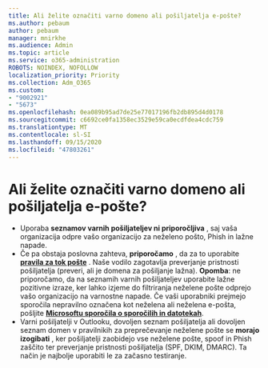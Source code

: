 ```yaml
---
title: Ali želite označiti varno domeno ali pošiljatelja e-pošte?
ms.author: pebaum
author: pebaum
manager: mnirkhe
ms.audience: Admin
ms.topic: article
ms.service: o365-administration
ROBOTS: NOINDEX, NOFOLLOW
localization_priority: Priority
ms.collection: Adm_O365
ms.custom:
- "9002921"
- "5673"
ms.openlocfilehash: 0ea089b95ad7de25e77017196fb2db895d4d0178
ms.sourcegitcommit: c6692ce0fa1358ec3529e59ca0ecdfdea4cdc759
ms.translationtype: MT
ms.contentlocale: sl-SI
ms.lasthandoff: 09/15/2020
ms.locfileid: "47803261"
---
```

# <a name="need-to-mark-a-domain-or-email-sender-safe"></a>Ali želite označiti varno domeno ali pošiljatelja e-pošte?

- Uporaba **seznamov varnih pošiljateljev ni priporočljiva** , saj vaša organizacija odpre vašo organizacijo za neželeno pošto, Phish in lažne napade.
- Če pa obstaja poslovna zahteva, **priporočamo** , da za to uporabite **[pravila za tok pošte](https://docs.microsoft.com/microsoft-365/security/office-365-security/create-safe-sender-lists-in-office-365?view=o365-worldwide#recommended-use-mail-flow-rules)** . Naše vodilo zagotavlja preverjanje pristnosti pošiljatelja (preveri, ali je domena za pošiljanje lažna). **Opomba**: ne priporočamo, da na seznamih varnih pošiljateljev uporabite lažne pozitivne izraze, ker lahko izjeme do filtriranja neželene pošte odprejo vašo organizacijo na varnostne napade. Če vaši uporabniki prejmejo sporočila nepravilno označena kot neželena ali neželena e-pošta, pošljite **[Microsoftu sporočila o sporočilih in datotekah](https://protection.office.com/reportsubmission)**.
- Varni pošiljatelji v Outlooku, dovoljen seznam pošiljatelja ali dovoljen seznam domen v pravilnikih za preprečevanje neželene pošte se **morajo izogibati** , ker pošiljatelji zaobidejo vse neželene pošte, spoof in Phish zaščito ter preverjanje pristnosti pošiljatelja (SPF, DKIM, DMARC). Ta način je najbolje uporabiti le za začasno testiranje.
